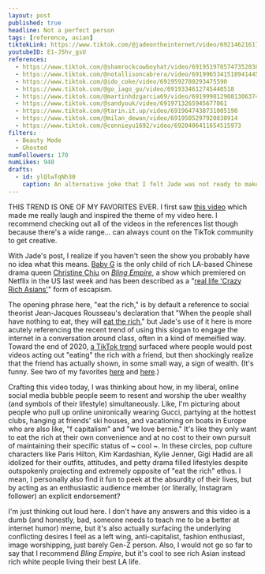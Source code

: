 ```yaml
---
layout: post
published: true
headline: Not a perfect person
tags: [reference, asian]
tiktokLink: https://www.tiktok.com/@jadeontheinternet/video/6921462161776676101
youtubeID: E1-J5hv_gsU
references:
  - https://www.tiktok.com/@shamrockcowboyhat/video/6919519785747352838
  - https://www.tiktok.com/@notallisoncabrera/video/6919965341518941445
  - https://www.tiktok.com/@ido_coke/video/6919592780293475590
  - https://www.tiktok.com/@go_iago_go/video/6919334612745440518
  - https://www.tiktok.com/@martinhdzgarcia69/video/6919998129081306374
  - https://www.tiktok.com/@sandyouk/video/6919713265945677061
  - https://www.tiktok.com/@tarin.it.up/video/6919647438731005190
  - https://www.tiktok.com/@milan_dewan/video/6919505297920838914
  - https://www.tiktok.com/@connieyu1692/video/6920406411654515973
filters:
  - Beauty Mode
  - Ghosted
numFollowers: 170
numLikes: 940
drafts:
  - id: ylQlwTqNh30
    caption: An alternative joke that I felt Jade was not ready to make on here is she even in college.
---
```


THIS TREND IS ONE OF MY FAVORITES EVER. I first saw [this video](https://www.tiktok.com/@shamrockcowboyhat/video/6919519785747352838) which made me really laugh and inspired the theme of my video here. I recommend checking out all of the videos in the references list though because there's a wide range... can always count on the TikTok community to get creative.

With Jade's post, I realize if you haven't seen the show you probably have no idea what this means. [Baby G](https://i.dailymail.co.uk/1s/2021/01/18/23/38174486-9160799-image-m-100_1611013929138.jpg) is the only child of rich LA-based Chinese drama queen [Christine Chiu](https://www.oprahmag.com/entertainment/tv-movies/a35245129/where-is-christine-chiu-bling-empire-now/) on [_Bling Empire_](https://en.wikipedia.org/wiki/Bling_Empire), a show which premiered on Netflix in the US last week and has been described as a "[real life 'Crazy Rich Asians'](https://www.tatler.com/article/what-is-bling-empire)" form of escapism.

The opening phrase here, "eat the rich," is by default a reference to social theorist Jean-Jacques Rousseau's declaration that "When the people shall have nothing to eat, they will [eat the rich](<https://en.wikipedia.org/wiki/Eat_the_rich_(slogan)>)," but Jade's use of it here is more acutely referencing the recent trend of using this slogan to engage the internet in a conversation around class, often in a kind of memeified way. Toward the end of 2020, [a TikTok trend](https://junkee.com/eat-the-rich-tiktok/281339) surfaced where people would post videos acting out "eating" the rich with a friend, but then shockingly realize that the friend has actually shown, in some small way, a sign of wealth. (It's funny. See two of my favorites [here](https://www.tiktok.com/@ratapologist/video/6899611576400137477?refer=embed) and [here](https://www.tiktok.com/@matthewchalamet/video/6899900104736541953).)

Crafting this video today, I was thinking about how, in my liberal, online social media bubble people seem to resent and worship the uber wealthy (and symbols of their lifestyle) simultaneously. Like, I'm picturing about people who pull up online unironically wearing Gucci, partying at the hottest clubs, hanging at friends' ski houses, and vacationing on boats in Europe who are also like, "f capitalism" and "we love bernie." It's like they only want to eat the rich at their own convenience and at no cost to their own pursuit of maintaining their specific status of ~ cool ~. In these circles, pop culture characters like Paris Hilton, Kim Kardashian, Kylie Jenner, Gigi Hadid are all idolized for their outfits, attitudes, and petty drama filled lifestyles despite outspokenly projecting and extremely opposite of "eat the rich" ethos. I mean, I personally also find it fun to peek at the absurdity of their lives, but by acting as an enthusiastic audience member (or literally, Instagram follower) an explicit endorsement?

I'm just thinking out loud here. I don't have any answers and this video is a dumb (and honestly, bad, someone needs to teach me to be a better at internet humor) meme, but it's also actually surfacing the underlying conflicting desires I feel as a left wing, anti-capitalist, fashion enthusiast, image worshipping, just barely Gen-Z person. Also, I would not go so far to say that I recommend _Bling Empire_, but it's cool to see rich Asian instead rich white people living their best LA life.
